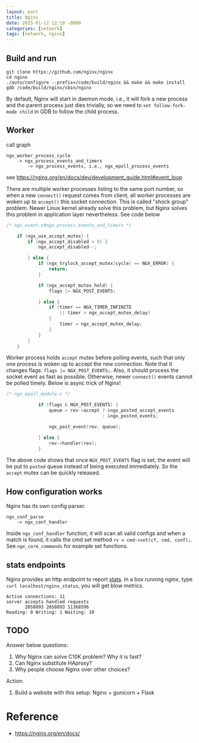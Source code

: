 ```yaml
---
layout: post
title: Nginx
date: 2025-01-12 12:19 -0800
categories: [network]
tags: [network, nginx]
---
```


## Build and run

```
git clone https://github.com/nginx/nginx
cd nginx
./auto/configure --prefix=/code/build/nginx && make && make install
gdb /code/build/nginx/sbin/nginx
```

By default, Nginx will start in daemon mode, i.e., it will fork a new process
and the parent process just dies trivially, so we need to
`set follow-fork-mode child` in GDB to follow the child process.

## Worker

call graph

```
ngx_worker_process_cycle
    -> ngx_process_events_and_timers
        -> ngx_process_events, i.e., ngx_epoll_process_events
```

see https://nginx.org/en/docs/dev/development_guide.html#event_loop

There are multiple worker processes listing to the same port number, so when a
new `connect()` request comes from client, all worker processes are woken up to
`accept()` this socket connection. This is called "shock group" problem. Newer
Linux kernel already solve this problem, but Nginx solves this problem in
application layer nevertheless. See code below

```C
/* ngx_event.c#ngx_process_events_and_timers */

    if (ngx_use_accept_mutex) {
        if (ngx_accept_disabled > 0) {
            ngx_accept_disabled--;

        } else {
            if (ngx_trylock_accept_mutex(cycle) == NGX_ERROR) {
                return;
            }

            if (ngx_accept_mutex_held) {
                flags |= NGX_POST_EVENTS;

            } else {
                if (timer == NGX_TIMER_INFINITE
                    || timer > ngx_accept_mutex_delay)
                {
                    timer = ngx_accept_mutex_delay;
                }
            }
        }
    }
```

Worker process holds `accept` mutex before polling events, such that only one
process is woken up to accept the new connection. Note that it changes flags:
`flags |= NGX_POST_EVENTS;`. Also, it should process the socket event as fast
as possible. Otherwise, newer `connect()` events cannot be polled timely. Below
is async trick of Nginx!

```C
/* ngx_epoll_module.c */

            if (flags & NGX_POST_EVENTS) {
                queue = rev->accept ? &ngx_posted_accept_events
                                    : &ngx_posted_events;

                ngx_post_event(rev, queue);

            } else {
                rev->handler(rev);
            }
```

The above code shows that once `NGX_POST_EVENTS` flag is set, the event will be
put to `posted` queue instead of being executed immediately. So the `accept`
mutex can be quickly released.

## How configuration works

Nginx has its own config parser.

```
ngx_conf_parse
    -> ngx_conf_handler
```

Inside `ngx_conf_handler` function, it will scan all valid configs and when a
match is found, it calls the cmd set method `rv = cmd->set(cf, cmd, conf);`.
See `ngx_core_commands` for example set functions.

## stats endpoints

Nginx provides an http endpoint to report
[stats](http://nginx.org/en/docs/http/ngx_http_stub_status_module.html). In a
box running nginx, type `curl localhost/nginx_status`, you will get blow
metrics.

```
Active connections: 11
server accepts handled requests
       2058893 2058893 11368596
Reading: 0 Writing: 1 Waiting: 10
```

## TODO

Answer below questions:

1. Why Nginx can solve C10K problem? Why it is fast?
2. Can Nginx substitute HAproxy?
3. Why people choose Nginx over other choices?

Action:

1. Build a website with this setup: Nginx + gunicorn + Flask

# Reference

- https://nginx.org/en/docs/
